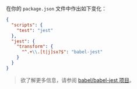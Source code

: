 在你的 `package.json` 文件中作出如下变化：

```json title="JSON"
{
  "scripts": {
    "test": "jest"
  },
  "jest": {
    "transform": {
      "^.+\\.[t|j]sx?$": "babel-jest"
    }
  }
}
```

<blockquote class="alert alert--info">
  <p>
    欲了解更多信息，请参阅 <a href="https://github.com/facebook/jest/tree/master/packages/babel-jest">babel/babel-jest 项目</a>。
  </p>
</blockquote>

